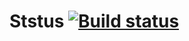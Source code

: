# Ststus [![Build status](https://ci.appveyor.com/api/projects/status/52qatfhe2an33ge6/branch/main?svg=true)](https://ci.appveyor.com/project/SKS81/orderingcard/branch/main)

